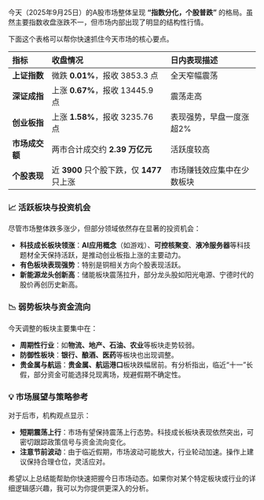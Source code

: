 今天（2025年9月25日）的A股市场整体呈现 **“指数分化，个股普跌”** 的格局。虽然主要指数收盘涨跌不一，但市场内部出现了明显的结构性行情。

下面这个表格可以帮你快速抓住今天市场的核心要点。

| 指标 | 收盘情况 | 日内表现描述 |
| :--- | :--- | :--- |
| **上证指数** | 微跌 **0.01%**，报收 3853.3 点 | 全天窄幅震荡 |
| **深证成指** | 上涨 **0.67%**，报收 13445.9 点 | 震荡走高 |
| **创业板指** | 上涨 **1.58%**，报收 3235.76 点 | 表现强势，早盘一度涨超2% |
| **市场成交额** | 两市合计成交约 **2.39 万亿元** | 活跃度较高 |
| **个股表现** | 近 **3900** 只个股下跌，仅 **1477** 只上涨 | 市场赚钱效应集中在少数板块 |

### 📈 活跃板块与投资机会
尽管市场整体跌多涨少，但部分领域依然存在显著的投资机会：
*   **科技成长板块领涨**：**AI应用概念**（如游戏）、**可控核聚变**、**液冷服务器**等科技题材全天保持活跃，是推动创业板指上涨的主要动力。
*   **有色板块表现强势**：特别是铜相关方向个股表现活跃。
*   **新能源龙头创新高**：储能板块震荡拉升，部分龙头股如阳光电源、宁德时代的股价再创历史新高。

### 📉 弱势板块与资金流向
今天调整的板块主要集中在：
*   **周期性行业**：如**物流、地产、石油、农业**等板块走势较弱。
*   **防御性板块**：**银行、酿酒、医药**等板块也出现调整。
*   **贵金属与航运**：**贵金属、航运港口**板块跌幅居前。有分析指出，临近“十一”长假，部分资金可能选择兑现离场，规避假期不确定性。

### 💡 市场展望与策略参考
对于后市，机构观点显示：
*   **短期震荡上行**：市场有望保持震荡上行态势。科技成长板块表现依然突出，可密切跟踪政策信号与资金流向变化。
*   **注意节前波动**：由于临近假期，市场波动可能放大，行业轮动加速。操作上建议保持合理仓位，灵活应对。

希望以上总结能帮助你快速把握今日市场动态。如果你对某个特定板块或行业的详细逻辑感兴趣，我可以为你提供更深入的分析。